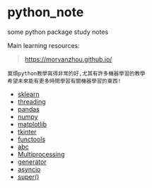 # python_note
some python package study notes

Main learning resources:
><https://morvanzhou.github.io/>

    莫煩python教學寫得非常的好,尤其有許多機器學習的教學
    希望未來能有更多時間學習有關機器學習的東西!

* [sklearn](https://github.com/htkuan/python_notes/blob/master/sklearn.ipynb)
* [threading](https://github.com/htkuan/python_notes/blob/master/threading.ipynb)
* [pandas](https://github.com/htkuan/python_notes/blob/master/pandas.ipynb)
* [numpy](https://github.com/htkuan/python_notes/blob/master/numpy.ipynb)
* [matplotlib](https://github.com/htkuan/python_notes/blob/master/matplotlib.ipynb)
* [tkinter](https://github.com/htkuan/python_notes/blob/master/Tkinter.ipynb)
* [functools](https://github.com/htkuan/python_notes/blob/master/functools.ipynb)
* [abc](https://github.com/htkuan/python_notes/blob/master/abc.ipynb)
* [Multiprocessing](https://github.com/htkuan/python_notes/blob/master/Multiprocessing.ipynb)
* [generator](https://github.com/htkuan/python_notes/blob/master/generator.ipynb)
* [asyncio](https://github.com/htkuan/Python-Notes/tree/master/asyncio)
* [super()](https://github.com/htkuan/Python-Notes/tree/master/super.ipynb)
